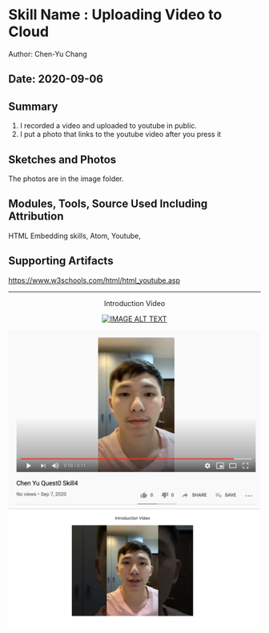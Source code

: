 #  Skill Name : Uploading Video to Cloud

Author: Chen-Yu Chang

Date: 2020-09-06
-----

## Summary
1. I recorded a video and uploaded to youtube in public.
2. I put a photo that links to the youtube video after you press it

## Sketches and Photos
The photos are in the image folder.

## Modules, Tools, Source Used Including Attribution
HTML Embedding skills, Atom, Youtube,

## Supporting Artifacts
https://www.w3schools.com/html/html_youtube.asp

-----
<div align="center">
<p>Introduction Video</p>
<a href="https://www.youtube.com/watch?v=n5B2nPAAoQQ"><img src="https://img.youtube.com/vi/n5B2nPAAoQQ/0.jpg" alt="IMAGE ALT TEXT"></a>
</div>

![](images/7.png)
![](images/8.png)
